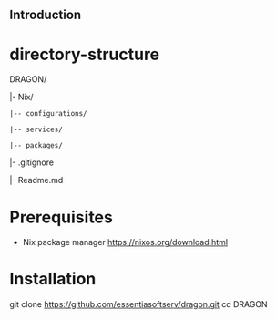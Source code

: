 ## Introduction 


# directory-structure

DRAGON/

|- Nix/
     
    |-- configurations/
    
    |-- services/

    |-- packages/

|- .gitignore

|- Readme.md


# Prerequisites

- Nix package manager https://nixos.org/download.html

# Installation

   git clone https://github.com/essentiasoftserv/dragon.git
   cd DRAGON